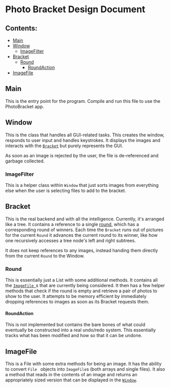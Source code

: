 # Photo Bracket Design Document

## Contents:
* [Main](#main)
* [Window](#window)
    * [ImageFilter](#imagefilter)
* [Bracket](#bracket)
    * [Round](#round)
        * [RoundAction](#roundaction)
* [ImageFile](#imagefile)

## Main
This is the entry point for the program. Compile and run this file to use the PhotoBracket app.

## Window
This is the class that handles all GUI-related tasks. This creates the window, responds to user
input and handles keystrokes. It displays the images and interacts with the [`Bracket`](#bracket)
but purely represents the GUI.

As soon as an image is rejected by the user, the file is de-referenced and garbage collected.

### ImageFilter
This is a helper class within `Window` that just sorts images from everything else when the user is
selecting files to add to the bracket.

## Bracket
This is the real backend and with all the intelligence. Currently, it's
arranged like a tree. It contains a reference to a single [round](#round), which has a
corresponding round of winners. Each time the `Bracket` runs out of pictures for the current
`Round` it advances the current round to its winner, like how one recursively accesses a tree
node's left and right subtrees.

It does not keep references to any images, instead handing them directly from the current
`Round` to the Window.

### Round
This is essentially just a List with some additional methods. It contains all the [`ImageFile
`](#imagefile)s that
are currently being considered. It then has a few helper methods that check if the round is
empty and retrieve a pair of photos to show to the user. It attempts to be memory efficient by
immediately dropping references to images as soon as its Bracket requests them.

#### RoundAction
This is not implemented but contains the bare bones of what could eventually be constructed into
a real undo/redo system. This essentially tracks what has been modified and how so that it can
be undone.

## ImageFile
This is a File with some extra methods for being an image. It has the ability to convert `File
` objects into `ImageFile`s (both arrays and single files). It also a method that reads in the
contents of an image and returns an appropriately sized version that can be displayed in the
[`Window`](#window).
